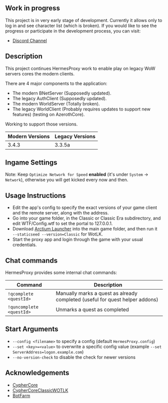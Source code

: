 ## Work in progress
This project is in very early stage of development. Currently it allows only to log in and see character list (which is broken).
If you would like to see the progress or participate in the development process, you can visit:
- [Discord Channel](https://discord.gg/gReCUzPG)


## Description
This project continues HermesProxy work to enable play on legacy WoW servers cores the modern clients.

There are 4 major components to the application:
- The modern BNetServer (Supposedly updated).
- The legacy AuthClient (Supposedly updated). 
- The modern WorldServer (Totally broken). 
- The legacy WorldClient (Probably requires updates to support new features) (testing on AzerothCore).

Working to support those versions.

| Modern Versions | Legacy Versions |
|-----------------|-----------------|
| 3.4.3           | 3.3.5a          |

## Ingame Settings
Note: Keep `Optimize Network for Speed` **enabled** (it's under `System` -> `Network`), otherwise you will get kicked every now and then.

## Usage Instructions

- Edit the app's config to specify the exact versions of your game client and the remote server, along with the address.
- Go into your game folder, in the Classic or Classic Era subdirectory, and edit WTF/Config.wtf to set the portal to 127.0.0.1.
- Download [Arctium Launcher](https://github.com/Arctium/WoW-Launcher/releases/tag/latest) into the main game folder, and then run it  
  `--staticseed --version=Classic` for WotLK.
- Start the proxy app and login through the game with your usual credentials.

## Chat commands
HermesProxy provides some internal chat commands:

| Command                    | Description                                                                  |
|----------------------------|------------------------------------------------------------------------------|
| `!qcomplete <questId>`     | Manually marks a quest as already completed (useful for quest helper addons) |
| `!quncomplete <questId>`   | Unmarks a quest as completed                                                 |

## Start Arguments
 - `--config <filename>` to specify a config (default `HermesProxy.config`)
 - `--set <key>=<value>` to overwrite a specific config value (example `--set ServerAddress=logon.example.com`)
 - `--no-version-check`  to disable the check for newer versions

## Acknowledgements
- [CypherCore](https://github.com/CypherCore/CypherCore)
- [CypherCoreClassicWOTLK](https://github.com/RioMcBoo/CypherCoreClassicWOTLK)
- [BotFarm](https://github.com/jackpoz/BotFarm)
